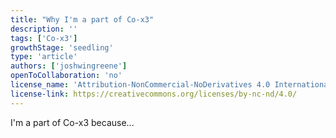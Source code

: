 ```yaml
---
title: "Why I'm a part of Co-x3"
description: ''
tags: ['Co-x3']
growthStage: 'seedling'
type: 'article'
authors: ['joshwingreene']
openToCollaboration: 'no'
license_name: 'Attribution-NonCommercial-NoDerivatives 4.0 International (CC BY-NC-ND 4.0)'
license-link: https://creativecommons.org/licenses/by-nc-nd/4.0/
---
```


I'm a part of Co-x3 because...